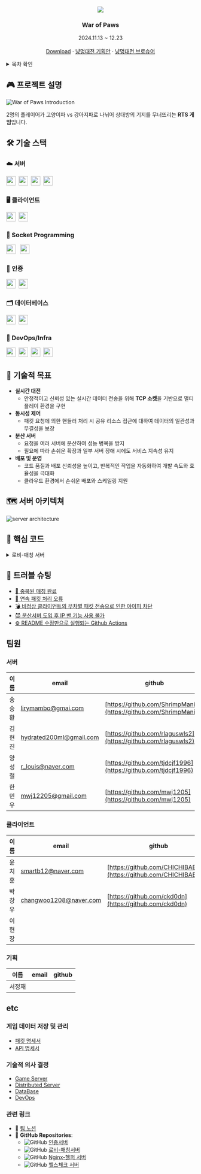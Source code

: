 <!-- PROJECT LOGO -->
<br />
<div align="center">
  <a href="https://github.com/BnW-Developers/War-Of-Paws-Game-Server">
    <img src="docs/images/커버이미지.gif">
  </a>

  <h3 align="center">War of Paws</h3>

  <p align="center">
  2024.11.13 ~ 12.23 <br>
    <br />
    <a href="https://github.com/BnW-Developers/War-Of-Paws-Game-Server">Download</a>
    ·
    <a href="https://crimson-canary-811.notion.site/even-135098b94410807aa5efd3432802f6b8">냥멍대전 기획안</a>
    ·
    <a href="https://www.notion.so/teamsparta/283419ca4aad4f1698294487e876b844">냥멍대전 브로슈어</a>
  </p>
</div>

<!-- TABLE OF CONTENTS -->
<details>
  <summary>목차 확인</summary>
  <ol>
    <li>
      <a href="#project-description">🎮 프로젝트 설명</a>
    </li>
    <li>
      <a href="#tech-stack">🛠️ 기술 스택</a>
    </li>
    <li>
      <a href="#technical-goals">🎯 기술적 목표</a>
    </li>
    <li>
      <a href="#server-architecture">🗺️ 서버 아키텍쳐</a>
    </li>
    <li>
      <a href="#key-code">📌 핵심 코드</a>
    </li>
    <li>
      <a href="#troubleshooting">🚨 트러블 슈팅</a>
    </li>
    <li>
      <a href="#team-members">팀원</a>
    </li>
    <li>
      <a href="#etc">etc</a>
      <ul>
        <li><a href="#data-management">게임 데이터 저장 및 관리</a></li>
        <li><a href="#technical-decisions">기술적 의사 결정</a></li>
        <li><a href="#related-links">관련 링크</a></li>
      </ul>
    </li>
  </ol>
</details>

<h2 id="project-description">🎮 프로젝트 설명</h2>

<!-- 브로슈어에 들어갈 주요 컨텐츠의 이미지를 여기 넣으면 될듯. 아래 이미지는 임시 -->

![War of Paws Introduction](docs/images/냥멍대전%20소개.png)

2명의 플레이어가 고양이파 vs 강아지파로 나뉘어 상대방의 기지를 무너뜨리는 **RTS 게임**입니다.

<h2 id="tech-stack">🛠️ 기술 스택</h2>

### ☁️ 서버

<img src="https://shields.io/badge/JavaScript-F7DF1E?logo=JavaScript&logoColor=000&style=flat-square" style="height : 25px; "/>&nbsp;
<img src="https://shields.io/badge/Node.js-339933?logo=Node.js&logoColor=fff&style=flat-square" style="height : 25px; "/>&nbsp;
<img src="https://shields.io/badge/Express-000000?logo=Express&logoColor=fff&style=flat-square" style="height : 25px; "/>&nbsp;
<img src="https://shields.io/badge/NGINX-009639?logo=NGINX&logoColor=fff&style=flat-square" style="height : 25px; "/>&nbsp;

### 🖥️ 클라이언트

<img src="https://shields.io/badge/C%23-800080?logo=CSharp&logoColor=fff&style=flat-square" style="height : 25px;"/>&nbsp;
<img src="https://shields.io/badge/Unity-000000?logo=Unity&logoColor=fff&style=flat-square" style="height : 25px;"/>&nbsp;

### 🔌 Socket Programming

<img src="https://shields.io/badge/TCP/IP-FF6F00?style=flat-square" style="height : 25px; "/> &nbsp;
<img src="https://shields.io/badge/PROTOBUF-00599C?logo=Protocol-Buffers&logoColor=fff&style=flat-square" style="height : 25px; "/>&nbsp;

### 🔐 인증

<img src="https://shields.io/badge/JWT-000000?logo=JSONWebTokens&logoColor=fff&style=flat-square" style="height : 25px; "/>&nbsp;
<img src="https://shields.io/badge/OAuth2-3C873A?logo=OAuth&logoColor=fff&style=flat-square" style="height : 25px; "/>&nbsp;

### 🗂️ 데이터베이스

<img src="https://shields.io/badge/MySQL-4479A1?logo=MySQL&logoColor=fff&style=flat-square" style="height : 25px; "/>&nbsp;
<img src="https://shields.io/badge/Redis-DC382D?logo=Redis&logoColor=fff&style=flat-square" style="height : 25px; "/>&nbsp;

### 🚀 DevOps/Infra

<img src="https://shields.io/badge/Docker-2496ED?logo=Docker&logoColor=fff&style=flat-square" style="height : 25px; "/>&nbsp;
<img src="https://shields.io/badge/Docker_Compose-2496ED?logo=Docker&logoColor=fff&style=flat-square" style="height : 25px; "/>&nbsp;
<img src="https://shields.io/badge/GitHub_Actions-2088FF?logo=GitHubActions&logoColor=fff&style=flat-square" style="height : 25px; "/>&nbsp;
<img src="https://shields.io/badge/GCP-4285F4?logo=GoogleCloud&logoColor=fff&style=flat-square" style="height : 25px; "/>&nbsp;

<h2 id="technical-goals">🎯 기술적 목표</h2>

- **실시간 대전**
  - 안정적이고 신뢰성 있는 실시간 데이터 전송을 위해 **TCP 소켓**을 기반으로 멀티플레이 환경을 구현
- **동시성 제어**
  - 패킷 요청에 의한 핸들러 처리 시 공유 리소스 접근에 대하여 데이터의 일관성과 무결성을 보장
- **분산 서버**
  - 요청을 여러 서버에 분산하여 성능 병목을 방지
  - 필요에 따라 손쉬운 확장과 일부 서버 장애 시에도 서비스 지속성 유지
- **배포 및 운영**
  - 코드 품질과 배포 신뢰성을 높이고, 반복적인 작업을 자동화하여 개발 속도와 효율성을 극대화
  - 클라우드 환경에서 손쉬운 배포와 스케일링 지원

<h2 id="server-architecture">🗺️ 서버 아키텍쳐</h2>

![server architecture](docs/images/서버아키텍처.png)

<h2 id="key-code">📌 핵심 코드</h2>
<details>
 <summary>로비-매칭 서버</summary>
 <details>
   <summary>[로비-매칭 서버]패킷 라우팅 프로세스</summary>
  마이크로서비스에 패킷 라우팅 로직

  - 동적 마이크로서비스 라우팅
  - 라운드 로빈 알고리즘 적용
  - 서비스 부하 분산 처리

```javascript
static routePacket(packetRoutingMap, socket, packet) {
  // 패킷 유효성 검사
  if (!packet || !packet.packetType) {
    logger.error('Invalid packet structure');
    return false;
  }

  // 패킷 타입별 등록된 서비스 확인
  const servicesForPacket = packetRoutingMap[packet.packetType];
  if (!servicesForPacket || servicesForPacket.length === 0) {
    logger.warn(`No service registered for packet type: ${packet.packetType}`);
    return false;
  }

  // 라운드 로빈 방식으로 서비스 선택
  const selectedService = this.selectServiceRoundRobin(servicesForPacket);

  if (selectedService) {
    try {
      // 서버 패킷 생성 (사용자 키 포함)
      const key = socket.userId;
      const serverPacket = createServerPacket(packet.packetType, key, packet.payload);

      // 선택된 마이크로서비스로 패킷 전달
      selectedService.client.write(serverPacket);
      return true;
    } catch (error) {
      console.error(`패킷 라우팅 오류: ${selectedService.name}`, error);
      return false;
    }
  }

  return false;
}
```

</details>

<details>
  <summary>[로비-매칭 서버]사용자 연결 해제 처리</summary>
  사용자 연결 해제 시 매칭 취소 로직 <br>
  Redis의 Pub/Sub 기능을 이용해 로비 서버에서 모든 마이크로서비스에게 사용자의 접속 종료를 알림

  - 분산 락으로 동시성 문제 방지
  - 락의 TTL로 deadlock 방지

```javascript
// Redis Pub/Sub 구독 초기화
  initializeSubscription() {
    const subscriber = this.redisClient.duplicate();
    subscriber.subscribe('user:disconnect');

    subscriber.on('message', (channel, message) => {
      // ... 에러 처리
      this.handleUserDisconnect(eventData);
    });
  }

async handleUserDisconnect(eventData) {
  const { userId } = eventData;
  const lockKey = `disconnect:matching:lock:${userId}`;
  const lockTTL = 5000;
  let lockValue = null;

  try {
    lockValue = await this.acquireLock(lockKey, lockTTL);
    if (!lockValue) return;

    const userSession = await this.redisClient.hgetall(`user:session:${userId}`);
    if (userSession.isMatchmaking === 'true') {
      await this.cancelMatchmaking(userId, userSession.currentSpecies);
    }
  } catch (error) {
    logger.error(`Disconnect 처리 중 오류: ${userId}`, error);
  } finally {
    await this.releaseLock(lockKey, lockValue);
  }
}
```

  </details>

</details>

<h2 id="troubleshooting">🚨 트러블 슈팅</h2>

- [🎯 중복된 매칭 완료](https://teamsparta.notion.site/15f2dc3ef514816eaf39e3831fb5567c)
- [🏹 연속 패킷 처리 오류](https://www.notion.so/teamsparta/15f2dc3ef514816895dedb7084fac5fc)
- [💣️ 비정상 클라이언트의 무차별 패킷 전송으로 인한 아이피 차단](https://www.notion.so/teamsparta/15f2dc3ef514814e81dadfd75425d30d)
- [😈 분산서버 도입 후 IP 밴 기능 사용 불가](https://www.notion.so/teamsparta/IP-15f2dc3ef5148197a364d648c411e7f1)
- [⚙️ README 수정만으로 실행되는 Github Actions](https://www.notion.so/teamsparta/README-Github-Actions-0642a09ce459464aa7b3dfee076ee047)

<!-- 모든 트러블슈팅을 넣기 보다는 중요한 것만 추려서 넣고
나머지 트러블슈팅은 따로 TROUBLE-SHOOTING.md 같은 파일 파서 넣는게 좋을듯 -->

<h2 id="team-members">팀원</h2>

### 서버

| 이름   | email                   | github                                                             |
| ------ | ----------------------- | ------------------------------------------------------------------ |
| 송승환 | lirymambo@gmai.com      | [https://github.com/ShrimpManiac](https://github.com/ShrimpManiac) |
| 김현진 | hydrated200ml@gmail.com | [https://github.com/rlaguswls2](https://github.com/rlaguswls2)     |
| 양성철 | r_louis@naver.com       | [https://github.com/tjdcjf1996](https://github.com/tjdcjf1996)     |
| 한민우 | mwj12205@gmail.com      | [https://github.com/mwj1205](https://github.com/mwj1205)           |

### 클라이언트

| 이름   | email                  | github                                                             |
| ------ | ---------------------- | ------------------------------------------------------------------ |
| 윤치훈 | smartb12@naver.com     | [https://github.com/CHICHIBAEBAE](https://github.com/CHICHIBAEBAE) |
| 박창우 | changwoo1208@naver.com | [https://github.com/ckd0dn](https://github.com/ckd0dn)             |
| 이현장 |                        |                                                                    |

### 기획

| 이름   | email | github |
| ------ | ----- | ------ |
| 서정재 |       |        |

<h2 id="etc">etc</h2>

<h3 id="data-management">게임 데이터 저장 및 관리</h3>

- [패킷 명세서](https://www.notion.so/teamsparta/15f2dc3ef51481238d03cd280a77e0aa)
- [API 명세서](https://www.notion.so/teamsparta/API-15f2dc3ef5148102a213f122efe75412)

<h3 id="technical-decisions">기술적 의사 결정</h3>

- [Game Server](https://www.notion.so/teamsparta/Game-Server-15f2dc3ef5148149b6a2e257b4bded30)
- [Distributed Server](https://www.notion.so/teamsparta/Distributed-Server-15f2dc3ef5148111af18ee0074540db4)
- [DataBase](https://www.notion.so/teamsparta/DataBase-15f2dc3ef514812082b5c52d755dd017)
- [DevOps](https://www.notion.so/teamsparta/DevOps-15f2dc3ef51481f1a560eb23c4fd1e0b)

<h3 id="related-links">관련 링크</h3>

- 📗 [팀 노션](https://www.notion.so/teamsparta/e3e44c9e021e4f7b9701144fadb9187f)
- 📁 **GitHub Repositories**:
  - ![GitHub](https://shields.io/badge/인증서버-000000?logo=GitHub&logoColor=fff&style=flat-square) [인증서버](https://github.com/BnW-Developers/War-Of-Paws-Auth-Server)
  - ![GitHub](https://shields.io/badge/로비-매칭서버-000000?logo=GitHub&logoColor=fff&style=flat-square) [로비-매칭서버](https://github.com/BnW-Developers/War-Of-Paws-Lobby-Matching-Server)
  - ![GitHub](https://shields.io/badge/Nginx-헬퍼서버-000000?logo=GitHub&logoColor=fff&style=flat-square) [Nginx-헬퍼 서버](https://github.com/BnW-Developers/Nginx-Helper-Server)
  - ![GitHub](https://shields.io/badge/헬스체크-서버-000000?logo=GitHub&logoColor=fff&style=flat-square) [헬스체크 서버](https://github.com/BnW-Developers/War-Of-Paws-Health-Server)

```

```
